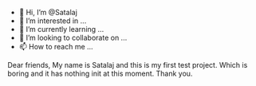 - 👋 Hi, I’m @Satalaj
- 👀 I’m interested in ...
- 🌱 I’m currently learning ...
- 💞️ I’m looking to collaborate on ...
- 📫 How to reach me ...

<!---
Satalaj/Satalaj is a ✨ special ✨ repository because its `README.md` (this file) appears on your GitHub profile.
You can click the Preview link to take a look at your changes.
--->
Dear friends, My name is Satalaj and this is my first test project.
Which is boring and it has nothing init at this moment. Thank you. 
